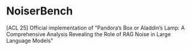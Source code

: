 # NoiserBench
[ACL 25] Official implementation of "Pandora’s Box or Aladdin’s Lamp: A Comprehensive Analysis Revealing the Role of RAG Noise in Large Language Models"
